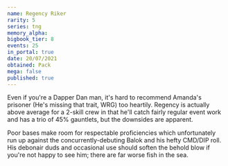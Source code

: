 ```yaml
---
name: Regency Riker
rarity: 5
series: tng
memory_alpha:
bigbook_tier: 8
events: 25
in_portal: true
date: 20/07/2021
obtained: Pack
mega: false
published: true
---
```


Even if you're a Dapper Dan man, it's hard to recommend Amanda's prisoner (He's missing that trait, WRG) too heartily. Regency is actually above average for a 2-skill crew in that he'll catch fairly regular event work and has a trio of 45% gauntlets, but the downsides are apparent.

Poor bases make room for respectable proficiencies which unfortunately run up against the concurrently-debuting Balok and his hefty CMD/DIP roll. His debonair duds and occasional use should soften the behold blow if you're not happy to see him; there are far worse fish in the sea.
